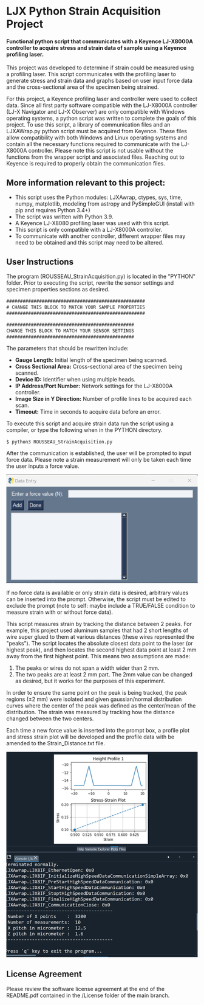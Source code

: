 # LJX Python Strain Acquisition Project

#### Functional python script that communicates with a Keyence LJ-X8000A controller to acquire stress and strain data of sample using a Keyence profiling laser.

This project was developed to determine if strain could be measured using a profiling laser. This script communicates with the profiling laser to generate stress and strain data and graphs based on user input force data and the cross-sectional area of the specimen being strained. 

For this project, a Keyence profiling laser and controller were used to collect data. Since all first party software compatible with the LJ-X8000A controller (LJ-X Navigator and LJ-X Observer) are only compatible with Windows operating systems, a python script was written to complete the goals of this project. To use this script, a library of communication files and an LJXAWrap.py python script must be acquired from Keyence. These files allow compatibility with both Windows and Linux operating systems and contain all the necessary functions required to communicate with the LJ-X8000A controller. Please note this script is not usable without the functions from the wrapper script and associated files. Reaching out to Keyence is required to properly obtain the communication files.

## More information relevant to this project:
* This script uses the Python modules: LJXAwrap, ctypes, sys, time, numpy, matplotlib, modeling from astropy and PySimpleGUI (install with pip and requires Python 3.4+)
* The script was written with Python 3.9.
* A Keyence LJ-X8080 profiling laser was used with this script.
* This script is only compatible with a LJ-X8000A controller.
* To communicate with another controller, different wrapper files may need to be obtained and this script may need to be altered.

## User Instructions
The program (ROUSSEAU_StrainAcquisition.py) is located in the "PYTHON" folder. Prior to executing the script, rewrite the sensor settings and specimen properties sections as desired.

```
###################################################
# CHANGE THIS BLOCK TO MATCH YOUR SAMPLE PROPERTIES
###################################################
```
```
###############################################
CHANGE THIS BLOCK TO MATCH YOUR SENSOR SETTINGS
###############################################
```

The parameters that should be rewritten include:
* __Gauge Length:__ Initial length of the specimen being scanned.
* __Cross Sectional Area:__ Cross-sectional area of the specimen being scanned.
* __Device ID:__ Identifier when using multiple heads.
* __IP Address/Port Number:__ Network settings for the LJ-X8000A controller.
* __Image Size in Y Direction:__ Number of profile lines to be acquired each scan.
* __Timeout:__ Time in seconds to acquire data before an error.


To execute this script and acquire strain data run the script using a compiler, or type the following when in the PYTHON directory.

```
$ python3 ROUSSEAU_StrainAcquisition.py
```

After the communication is established, the user will be prompted to input force data. Please note a strain measurement will only be taken each time the user inputs a force value. 

![GUI](../../images/GUI.jpg)

If no force data is available or only strain data is desired, arbitrary values can be inserted into the prompt. Otherwise, the script must be edited to exclude the prompt (note to self: maybe include a TRUE/FALSE condition to measure strain with or without force data).

This script measures strain by tracking the distance between 2 peaks. For example, this project used aluminum samples that had 2 short lengths of wire super glued to them at various distances (these wires represented the "peaks"). The script locates the absolute closest data point to the laser (or highest peak), and then locates the second highest data point at least 2 mm away from the first highest point. This means two assumptions are made:
1. The peaks or wires do not span a width wider than 2 mm.
2. The two peaks are at least 2 mm part.
The 2mm value can be changed as desired, but it works for the purposes of this experiment.

In order to ensure the same point on the peak is being tracked, the peak regions ($\pm$2 mm) were isolated and given gaussian/normal distribution curves where the center of the peak was defined as the center/mean of the distribution. The strain was measured by tracking how the distance changed between the two centers. 

Each time a new force value is inserted into the prompt box, a profile plot and stress strain plot will be developed and the profile data with be amended to the Strain_Distance.txt file.

![Graphs](../../images/profile_image.jpg)

## License Agreement
Please review the software license agreement at the end of the README.pdf contained in the /License folder of the main branch.

